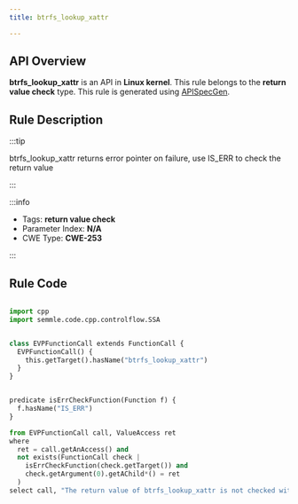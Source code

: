 ```yaml
---
title: btrfs_lookup_xattr

---
```



## API Overview
**btrfs_lookup_xattr** is an API in **Linux kernel**. This rule belongs to the **return value check** type. This rule is generated using [APISpecGen](../../tools/APISpecGen).
## Rule Description

:::tip

btrfs_lookup_xattr returns error pointer on failure, use IS_ERR to check the return value

:::

:::info

- Tags: **return value check**
- Parameter Index: **N/A**
- CWE Type: **CWE-253**

:::

## Rule Code
```python

import cpp
import semmle.code.cpp.controlflow.SSA


class EVPFunctionCall extends FunctionCall {
  EVPFunctionCall() {
    this.getTarget().hasName("btrfs_lookup_xattr")
  }
}


predicate isErrCheckFunction(Function f) {
  f.hasName("IS_ERR") 
}

from EVPFunctionCall call, ValueAccess ret
where
  ret = call.getAnAccess() and
  not exists(FunctionCall check |
    isErrCheckFunction(check.getTarget()) and
    check.getArgument(0).getAChild*() = ret
  )
select call, "The return value of btrfs_lookup_xattr is not checked with IS_ERR."
    
```
